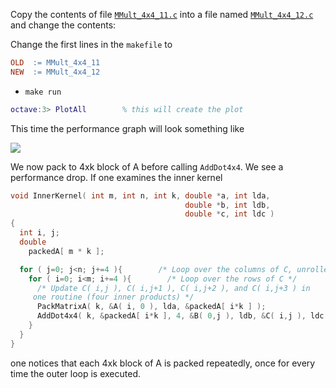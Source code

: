 Copy the contents of file [`MMult_4x4_11.c`](https://github.com/SudoNohup/HowToOptimizeGemm/blob/master/src/MMult_4x4_11.c) into a file named [`MMult_4x4_12.c`](https://github.com/SudoNohup/HowToOptimizeGemm/blob/master/src/MMult_4x4_12.c) and change the contents:

Change the first lines in the `makefile` to
```makefile
OLD  := MMult_4x4_11
NEW  := MMult_4x4_12
```
 * `make run`
```matlab
octave:3> PlotAll        % this will create the plot
```

This time the performance graph will look something like

![](https://github.com/SudoNohup/HowToOptimizeGemm/raw/master/figures/compare_MMult-4x4-11_MMult-4x4-12.png)


We now pack to 4xk block of A before calling `AddDot4x4`.  We see a performance drop.  If one examines the inner kernel
```c
void InnerKernel( int m, int n, int k, double *a, int lda, 
                                       double *b, int ldb,
                                       double *c, int ldc )
{
  int i, j;
  double 
    packedA[ m * k ];

  for ( j=0; j<n; j+=4 ){        /* Loop over the columns of C, unrolled by 4 */
    for ( i=0; i<m; i+=4 ){        /* Loop over the rows of C */
      /* Update C( i,j ), C( i,j+1 ), C( i,j+2 ), and C( i,j+3 ) in
	 one routine (four inner products) */
      PackMatrixA( k, &A( i, 0 ), lda, &packedA[ i*k ] );
      AddDot4x4( k, &packedA[ i*k ], 4, &B( 0,j ), ldb, &C( i,j ), ldc );
    }
  }
}
```

one notices that each 4xk block of A is packed repeatedly, once for every time the outer loop is executed.

